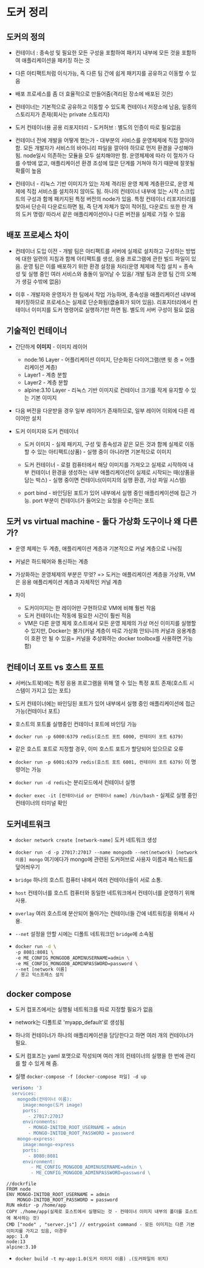 # 도커 정리

## 도커의 정의

- 컨테이너 : 종속성 및 필요한 모든 구성을 포함하여 패키지 내부에 모든 것을 포함하여 애플리케이션을 패키징 하는 것

- 다른 아티팩트처럼 이식가능, 즉 다른 팀 간에 쉽게 패키지를 공유하고 이동할 수 있음

- 배포 프로세스를 좀 더 효율적으로 만들어줌(격리된 장소에 배포된 것은)

- 컨테이너는 기본적으로 공유하고 이동할 수 있도록 컨테이너 저장소에 남음, 일종의 스토리지가 존재(회사는 private 스토리지)

- 도커 컨테이너용 공용 리포지터리 - 도커허브 : 별도의 인증이 따로 필요없음

- 컨테이너 전에 개발을 어떻게 했는가 - 대부분의 서비스를 운영체제에 직접 깔아야 함. 모든 개발자가 서비스의 바어니리 파일을 깔아야 하므로 먼저 환경을 구성해야 됨. node일시 의존하는 모듈을 모두 설치해야만 함. 운영체제에 따라 이 절차가 다를 수밖에 없고, 애플리케이션 환경 조성에 많은 단계를 거쳐야 하기 때문에 잘못될 확률이 높음

- 컨테이너 - 리눅스 기반 이미지가 있는 자체 격리된 운영 체제 계층환므로, 운영 체제에 직접 서비스를 설치하지 않아도 됨. 하나의 컨테이너 내부에 있는 시작 스크립트의 구성과 함께 패키지된 특정 버전의 node가 있음. 특정 컨테이너 리포지터리를 찾아서 단순히 다운로드하면 됨, 즉 단계 자체가 많이 적어짐, 다운로드 또한 한 개의 도커 명령/ 따라서 같은 애플리케이션이나 다른 버전을 실제로 가질 수 있음

## 배포 프로세스 차이

- 컨테이너 도입 이전 - 개발 팀은 아티팩트를 서버에 실제로 설치하고 구성하는 방법에 대한 일련의 지침과 함께 아티팩트를 생성, 응용 프로그램에 관한 빌드 파일이 있음. 운영 팀은 이를 배포하기 위한 환경 설정을 처리(운영 체제에 직접 설치 = 종속성 및 실행 중인 여러 서비스와 충돌이 일어날 수 있음/ 개발 팀과 운영 팀 간의 오해가 생길 수밖에 없음)

- 이후 - 개발자와 운영자가 한 팀에서 작업 가능하며, 종속성을 애플리케이션 내부에 패키징하므로 프로세스는 실제로 단순화됨(캢슐화가 되어 있음). 리포지터리에서 컨테이너 이미지를 도커 명령어로 실행하기만 하면 됨. 별도의 서버 구성이 필요 없음

## 기술적인 컨테이너

- 간단하게 **이미지** - 이미지 레이어

  - node:16 Layer - 어플리케이션 이미지, 단순화된 다이어그램(맨 윗 층 = 어플리케이션 계층)
  - Layer1 - 계층 분할
  - Layer2 - 계층 분할
  - alpine:3.10 Layer - 리눅스 기반 이미지로 컨테이너 크기를 작게 유지할 수 있는 기본 이미지

- 다음 버전을 다운받을 경우 일부 레이어가 존재하므로, 일부 레이어 이외에 다른 레이어만 설치

- 도커 이미지와 도커 컨테이너

  - 도커 이미지 - 실제 패키지, 구성 및 종속성과 같은 모든 것과 함께 실제로 이동할 수 있는 아티팩트(상품) - 실행 중이 아니라면 기본적으로 이미지

  - 도커 컨테이너 - 로컬 컴퓨터에서 해당 이미지를 가져오고 실제로 시작하여 내부 컨테이너 환경을 생성하는 내부 애플리케이션이 실제로 시작되는 때(상품을 담는 박스) - 실행 중이면 컨테이너(이미지의 실행 환경, 가상 파일 시스템)

  - port bind - 바인딩된 포트가 있어 내부에서 실행 중인 애플리케이션에 접근 가능. port 부분이 컨테이너가 들어오는 요청을 수신하는 포트

## 도커 vs virtual machine - 둘다 가상화 도구이나 왜 다른가?

- 운영 체제는 두 계층, 애플리케이션 계층과 기본적으로 커널 계층으로 나눠짐

- 커널은 하드웨어와 통신하는 계층

- 가상화하는 운영체제의 부분은 무엇? => 도커는 애플리케이션 계층을 가상화, VM은 응용 애플리케이션 계층과 자체적인 커널 계층

- 차이
  - 도커이미지는 한 레이어만 구현하므로 VM에 비해 훨씬 작음
  - 도커 컨테이너는 작동에 필요한 시간이 훨씬 적음
  - VM은 다른 운영 체제 호스트에서 모든 운영 체제의 가상 머신 이미지를 실행할 수 있지만, Docker는 불가(커널 계층이 따로 가상화 안되니까 커널과 응용계층이 호환 안 될 수 있음= 커널을 추상화하는 docker toolbox를 사용하면 가능함)

## 컨테이너 포트 vs 호스트 포트

- 서버(노트북)에는 특정 응용 프로그램을 위해 열 수 있는 특정 포트 존재(호스트 시스템이 가지고 있는 포트)

- 도커 컨테이너에는 바인딩된 포트가 있어 내부에서 실행 중인 애플리케이션에 접근 가능(컨테이너 포트)

- 호스트의 포트롤 실행중인 컨테이너 포트에 바인딩 가능

- `docker run -p 6000:6379 redis(호스트 포트 6000, 컨테이터 포트 6379)`

- 같은 호스트 포트로 지정할 경우, 이미 호스트 포트가 할당되어 있으므로 오류

- `docker run -p 6001:6379 redis(호스트 포트 6001, 컨테이터 포트 6379)` 이 명령어는 가능

- `docker run -d redis`는 분리모드에서 컨테이너 실행

- `docker exec -it [컨테이너id or 컨테이너 name] /bin/bash` - 실제로 실행 중인 컨테이너의 터미널 확인

## 도커네트워크

- `docker network create [network-name]` 도커 네트워크 생성

- `docker run -d -p 27017:27017 --name mongodb --net(network) [network 이름] mongo` 여기에다가 mongo에 관련된 도커허브로 사용자 이름과 패스워드를 덮어씌우기

- `bridge` 하나의 호스트 컴퓨터 내에서 여러 컨테이너들이 서로 소통.

- `host` 컨테이너를 호스트 컴퓨터와 동일한 네트워크에서 컨테이너를 운영하기 위해 사용.

- `overlay` 여러 호스트에 분산되어 돌아가는 컨테이너들 간에 네트워킹을 위해서 사용.

- `--net` 설정을 안할 시에는 디폴트 네트워크인 `bridge`에 소속됨

- ```bash
  docker run -d \
  -p 8081:8081 \
  -e ME_CONFIG_MONGODB_ADMINUSERNAME=admin \
  -e ME_CONFIG_MONGODB_ADMINPASSWORD=password \
  --net [network 이름]
  / 몽고 익스프레스 설치
  ```

## docker compose

- 도커 컴포즈에서는 실행될 네트워크를 따로 지정할 필요가 없음

- network는 디폴트로 'myapp_default'로 생성됨

- 하나의 컨테이너가 하나의 애플리케이션을 담당한다고 하면 여러 개의 컨테이너가 필요.

- 도커 컴포즈는 yaml 포맷으로 작성되며 여러 개의 컨테이너의 실행을 한 번에 관리를 할 수 있게 해 줌.

- 실행 `docker-compose -f [docker-compose 파일] -d up`

```yaml
  verison: '3
  services:
    mongodb(컨테이너 이름):
      image:mongo(도커 image)
      ports:
        - 27017:27017
      environments:
        - MONGO-INITDB_ROOT_USERNAME = admin
        - MONGO-INITDB_ROOT_PASSWORD = password
    mongo-express:
      image:mongo-express
      ports:
        - 8080:8081
      environment:
         - ME_CONFIG_MONGODB_ADMINUSERNAME=admin \
         - ME_CONFIG_MONGODB_ADMINPASSWORD=password \
```

```Docker
//dockrfile
FROM node
ENV MONGO-INITDB_ROOT_USERNAME = admin
    MONGO-INITDB_ROOT_PASSWORD = password
RUN mkdir -p /home/app
COPY ./home/app(실제로 호스트에서 실행되는 것 - 컨테이너 이미지 내부의 폴더를 호스트에 복사하는 것)
CMD ["node" , "server.js"] // entrypoint command - 모든 이미지는 다른 기본 이미지를 가지고 있음, 이경우
app: 1.0
node:13
alpine:3.10

```

- `docker build -t my-app:1.0(도커 이미지 이름) .(도커파일의 위치)`
